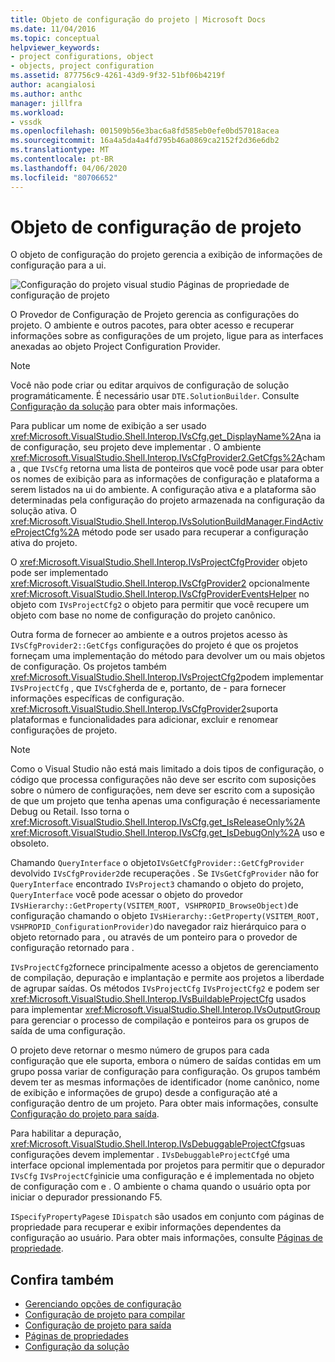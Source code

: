 ```yaml
---
title: Objeto de configuração do projeto | Microsoft Docs
ms.date: 11/04/2016
ms.topic: conceptual
helpviewer_keywords:
- project configurations, object
- objects, project configuration
ms.assetid: 877756c9-4261-43d9-9f32-51bf06b4219f
author: acangialosi
ms.author: anthc
manager: jillfra
ms.workload:
- vssdk
ms.openlocfilehash: 001509b56e3bac6a8fd585eb0efe0bd57018acea
ms.sourcegitcommit: 16a4a5da4a4fd795b46a0869ca2152f2d36e6db2
ms.translationtype: MT
ms.contentlocale: pt-BR
ms.lasthandoff: 04/06/2020
ms.locfileid: "80706652"
---
```

# <a name="project-configuration-object"></a>Objeto de configuração de projeto
O objeto de configuração do projeto gerencia a exibição de informações de configuração para a ui.

 ![Configuração do projeto visual studio](../../extensibility/internals/media/vsprojectcfg.gif "vsProjectCfg") Páginas de propriedade de configuração de projeto

 O Provedor de Configuração de Projeto gerencia as configurações do projeto. O ambiente e outros pacotes, para obter acesso e recuperar informações sobre as configurações de um projeto, ligue para as interfaces anexadas ao objeto Project Configuration Provider.

> [!NOTE]
> Você não pode criar ou editar arquivos de configuração de solução programáticamente. É necessário usar `DTE.SolutionBuilder`. Consulte [Configuração da solução](../../extensibility/internals/solution-configuration.md) para obter mais informações.

 Para publicar um nome de exibição a ser usado <xref:Microsoft.VisualStudio.Shell.Interop.IVsCfg.get_DisplayName%2A>na ia de configuração, seu projeto deve implementar . O ambiente <xref:Microsoft.VisualStudio.Shell.Interop.IVsCfgProvider2.GetCfgs%2A>chama , que `IVsCfg` retorna uma lista de ponteiros que você pode usar para obter os nomes de exibição para as informações de configuração e plataforma a serem listados na ui do ambiente. A configuração ativa e a plataforma são determinadas pela configuração do projeto armazenada na configuração da solução ativa. O <xref:Microsoft.VisualStudio.Shell.Interop.IVsSolutionBuildManager.FindActiveProjectCfg%2A> método pode ser usado para recuperar a configuração ativa do projeto.

 O <xref:Microsoft.VisualStudio.Shell.Interop.IVsProjectCfgProvider> objeto pode ser implementado <xref:Microsoft.VisualStudio.Shell.Interop.IVsCfgProvider2> opcionalmente <xref:Microsoft.VisualStudio.Shell.Interop.IVsCfgProviderEventsHelper> no objeto com `IVsProjectCfg2` o objeto para permitir que você recupere um objeto com base no nome de configuração do projeto canônico.

 Outra forma de fornecer ao ambiente e a outros projetos acesso às `IVsCfgProvider2::GetCfgs` configurações do projeto é que os projetos forneçam uma implementação do método para devolver um ou mais objetos de configuração. Os projetos também <xref:Microsoft.VisualStudio.Shell.Interop.IVsProjectCfg2>podem implementar `IVsProjectCfg` , que `IVsCfg`herda de e, portanto, de - para fornecer informações específicas de configuração. <xref:Microsoft.VisualStudio.Shell.Interop.IVsCfgProvider2>suporta plataformas e funcionalidades para adicionar, excluir e renomear configurações de projeto.

> [!NOTE]
> Como o Visual Studio não está mais limitado a dois tipos de configuração, o código que processa configurações não deve ser escrito com suposições sobre o número de configurações, nem deve ser escrito com a suposição de que um projeto que tenha apenas uma configuração é necessariamente Debug ou Retail. Isso torna o <xref:Microsoft.VisualStudio.Shell.Interop.IVsCfg.get_IsReleaseOnly%2A> <xref:Microsoft.VisualStudio.Shell.Interop.IVsCfg.get_IsDebugOnly%2A> uso e obsoleto.

 Chamando `QueryInterface` o objeto`IVsGetCfgProvider::GetCfgProvider` devolvido `IVsCfgProvider2`de recuperações . Se `IVsGetCfgProvider` não for `QueryInterface` encontrado `IVsProject3` chamando o objeto do projeto, `QueryInterface` você pode acessar o objeto do provedor `IVsHierarchy::GetProperty(VSITEM_ROOT, VSHPROPID_BrowseObject)`de configuração chamando o objeto `IVsHierarchy::GetProperty(VSITEM_ROOT, VSHPROPID_ConfigurationProvider)`do navegador raiz hierárquico para o objeto retornado para , ou através de um ponteiro para o provedor de configuração retornado para .

 `IVsProjectCfg2`fornece principalmente acesso a objetos de gerenciamento de compilação, depuração e implantação e permite aos projetos a liberdade de agrupar saídas. Os métodos `IVsProjectCfg` `IVsProjectCfg2` e podem ser <xref:Microsoft.VisualStudio.Shell.Interop.IVsBuildableProjectCfg> usados para implementar <xref:Microsoft.VisualStudio.Shell.Interop.IVsOutputGroup> para gerenciar o processo de compilação e ponteiros para os grupos de saída de uma configuração.

 O projeto deve retornar o mesmo número de grupos para cada configuração que ele suporta, embora o número de saídas contidas em um grupo possa variar de configuração para configuração. Os grupos também devem ter as mesmas informações de identificador (nome canônico, nome de exibição e informações de grupo) desde a configuração até a configuração dentro de um projeto. Para obter mais informações, consulte [Configuração do projeto para saída](../../extensibility/internals/project-configuration-for-output.md).

 Para habilitar a depuração, <xref:Microsoft.VisualStudio.Shell.Interop.IVsDebuggableProjectCfg>suas configurações devem implementar . `IVsDebuggableProjectCfg`é uma interface opcional implementada por projetos para permitir que o depurador `IVsCfg` `IVsProjectCfg`inicie uma configuração e é implementada no objeto de configuração com e . O ambiente o chama quando o usuário opta por iniciar o depurador pressionando F5.

 `ISpecifyPropertyPages`e `IDispatch` são usados em conjunto com páginas de propriedade para recuperar e exibir informações dependentes da configuração ao usuário. Para obter mais informações, consulte [Páginas de propriedade](../../extensibility/internals/property-pages.md).

## <a name="see-also"></a>Confira também
- [Gerenciando opções de configuração](../../extensibility/internals/managing-configuration-options.md)
- [Configuração de projeto para compilar](../../extensibility/internals/project-configuration-for-building.md)
- [Configuração de projeto para saída](../../extensibility/internals/project-configuration-for-output.md)
- [Páginas de propriedades](../../extensibility/internals/property-pages.md)
- [Configuração da solução](../../extensibility/internals/solution-configuration.md)
